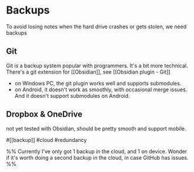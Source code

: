 # Backups
To avoid losing notes when the hard drive crashes or gets stolen, we need backups

## Git
Git is a backup system popular with programmers. It's a bit more technical.
There's a git extension for [[Obsidian]], see [[Obsidian plugin - Git]]
- on Windows PC, the git plugin works well and supports submodules.
- on Android, it doesn't work as smoothly, with occasional merge issues. And it doesn't support submodules on Android.

## Dropbox & OneDrive
not yet tested with Obsidian, should be pretty smooth and support mobile.

#[[backup]] #cloud #redundancy

%%
Currently I've only got 1 backup in the cloud, and 1 on device. 
Wonder if it's worth doing a second backup in the cloud, in case GitHub has issues. 
%%